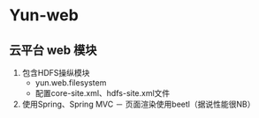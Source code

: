 # Yun-web
## 云平台 web 模块
1. 包含HDFS操纵模块
	- yun.web.filesystem
	- 配置core-site.xml、hdfs-site.xml文件
2. 使用Spring、Spring MVC
	－ 页面渲染使用beetl（据说性能很NB）
	